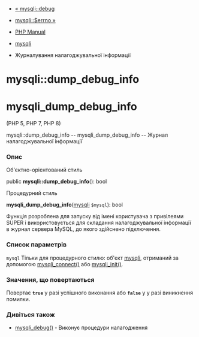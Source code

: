 - [« mysqli::debug](mysqli.debug.md)
- [mysqli::$errno »](mysqli.errno.md)

- [PHP Manual](index.md)
- [mysqli](class.mysqli.md)
- Журналування налагоджувальної інформації

# mysqli::dump_debug_info

# mysqli_dump_debug_info

(PHP 5, PHP 7, PHP 8)

mysqli::dump_debug_info -- mysqli_dump_debug_info -- Журнал
налагоджувальної інформації

### Опис

Об'єктно-орієнтований стиль

public **mysqli::dump_debug_info**(): bool

Процедурний стиль

**mysqli_dump_debug_info**([mysqli](class.mysqli.md) `$mysql`): bool

Функція розроблена для запуску від імені користувача з привілеями
SUPER і використовується для складання налагоджувальної інформації в журнал сервера
MySQL, до якого здійснено підключення.

### Список параметрів

`mysql`
Тільки для процедурного стилю: об'єкт [mysqli](class.mysqli.md),
отриманий за допомогою [mysqli_connect()](function.mysqli-connect.md)
або [mysqli_init()](mysqli.init.md).

### Значення, що повертаються

Повертає **`true`** у разі успішного виконання або **`false`** у
у разі виникнення помилки.

### Дивіться також

- [mysqli_debug()](mysqli.debug.md) - Виконує процедури налагодження

